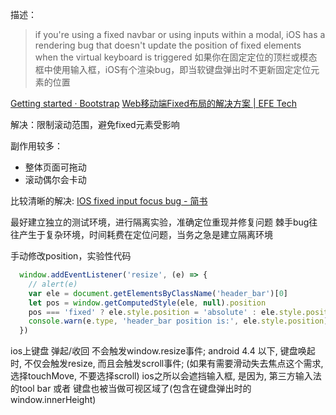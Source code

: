 描述：
> if you're using a fixed navbar or using inputs within a modal, iOS has a rendering bug that doesn't update the position of fixed elements when the virtual keyboard is triggered
> 如果你在固定定位的顶栏或模态框中使用输入框，iOS有个渲染bug，即当软键盘弹出时不更新固定定位元素的位置

[Getting started · Bootstrap](http://getbootstrap.com/getting-started/#support-fixed-position-keyboards)
[Web移动端Fixed布局的解决方案 | EFE Tech](http://efe.baidu.com/blog/mobile-fixed-layout/)

解决：限制滚动范围，避免fixed元素受影响

副作用较多：
* 整体页面可拖动
* 滚动偶尔会卡动

比较清晰的解决: [IOS fixed input focus bug - 简书](http://www.jianshu.com/p/4ac46d2b0f41)

最好建立独立的测试环境，进行隔离实验，准确定位重现并修复问题
棘手bug往往产生于复杂环境，时间耗费在定位问题，当务之急是建立隔离环境

手动修改position，实验性代码
```js
  window.addEventListener('resize', (e) => {
    // alert(e)
    var ele = document.getElementsByClassName('header_bar')[0]
    let pos = window.getComputedStyle(ele, null).position
    pos === 'fixed' ? ele.style.position = 'absolute' : ele.style.position = 'fixed'
    console.warn(e.type, 'header_bar position is:', ele.style.position)
  })
```

ios上键盘 弹起/收回 不会触发window.resize事件;
android 4.4 以下, 键盘唤起时, 不仅会触发resize, 而且会触发scroll事件; (如果有需要滑动失去焦点这个需求, 选择touchMove, 不要选择scroll)
ios之所以会遮挡输入框, 是因为, 第三方输入法的tool bar 或者 键盘也被当做可视区域了(包含在键盘弹出时的window.innerHeight)
